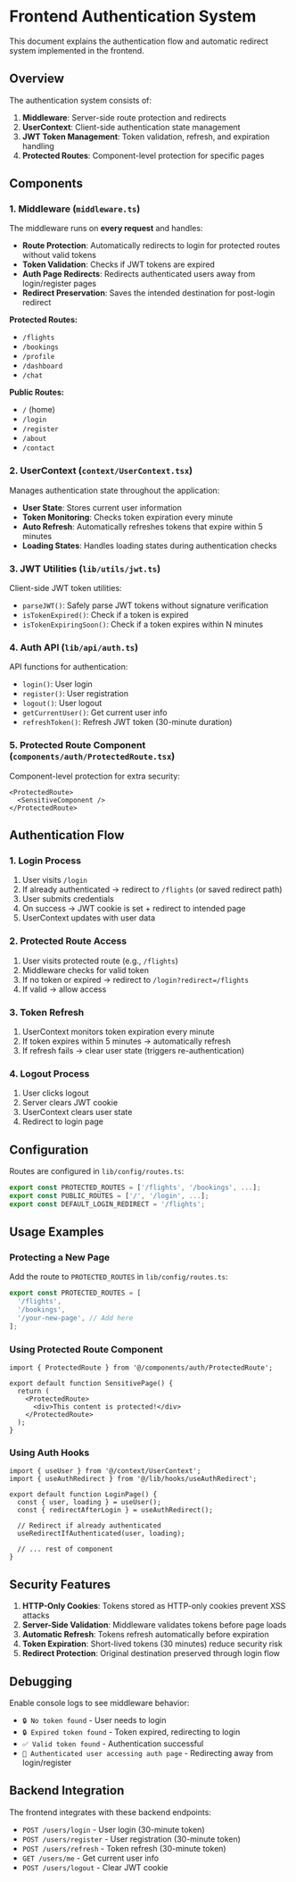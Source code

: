 # Frontend Authentication System

This document explains the authentication flow and automatic redirect system implemented in the frontend.

## Overview

The authentication system consists of:

1. **Middleware**: Server-side route protection and redirects
2. **UserContext**: Client-side authentication state management
3. **JWT Token Management**: Token validation, refresh, and expiration handling
4. **Protected Routes**: Component-level protection for specific pages

## Components

### 1. Middleware (`middleware.ts`)

The middleware runs on **every request** and handles:

- **Route Protection**: Automatically redirects to login for protected routes without valid tokens
- **Token Validation**: Checks if JWT tokens are expired
- **Auth Page Redirects**: Redirects authenticated users away from login/register pages
- **Redirect Preservation**: Saves the intended destination for post-login redirect

**Protected Routes:**
- `/flights`
- `/bookings` 
- `/profile`
- `/dashboard`
- `/chat`

**Public Routes:**
- `/` (home)
- `/login`
- `/register`
- `/about`
- `/contact`

### 2. UserContext (`context/UserContext.tsx`)

Manages authentication state throughout the application:

- **User State**: Stores current user information
- **Token Monitoring**: Checks token expiration every minute
- **Auto Refresh**: Automatically refreshes tokens that expire within 5 minutes
- **Loading States**: Handles loading states during authentication checks

### 3. JWT Utilities (`lib/utils/jwt.ts`)

Client-side JWT token utilities:

- `parseJWT()`: Safely parse JWT tokens without signature verification
- `isTokenExpired()`: Check if a token is expired
- `isTokenExpiringSoon()`: Check if a token expires within N minutes

### 4. Auth API (`lib/api/auth.ts`)

API functions for authentication:

- `login()`: User login
- `register()`: User registration
- `logout()`: User logout
- `getCurrentUser()`: Get current user info
- `refreshToken()`: Refresh JWT token (30-minute duration)

### 5. Protected Route Component (`components/auth/ProtectedRoute.tsx`)

Component-level protection for extra security:

```tsx
<ProtectedRoute>
  <SensitiveComponent />
</ProtectedRoute>
```

## Authentication Flow

### 1. Login Process

1. User visits `/login`
2. If already authenticated → redirect to `/flights` (or saved redirect path)
3. User submits credentials
4. On success → JWT cookie is set + redirect to intended page
5. UserContext updates with user data

### 2. Protected Route Access

1. User visits protected route (e.g., `/flights`)
2. Middleware checks for valid token
3. If no token or expired → redirect to `/login?redirect=/flights`
4. If valid → allow access

### 3. Token Refresh

1. UserContext monitors token expiration every minute
2. If token expires within 5 minutes → automatically refresh
3. If refresh fails → clear user state (triggers re-authentication)

### 4. Logout Process

1. User clicks logout
2. Server clears JWT cookie
3. UserContext clears user state
4. Redirect to login page

## Configuration

Routes are configured in `lib/config/routes.ts`:

```typescript
export const PROTECTED_ROUTES = ['/flights', '/bookings', ...];
export const PUBLIC_ROUTES = ['/', '/login', ...];
export const DEFAULT_LOGIN_REDIRECT = '/flights';
```

## Usage Examples

### Protecting a New Page

Add the route to `PROTECTED_ROUTES` in `lib/config/routes.ts`:

```typescript
export const PROTECTED_ROUTES = [
  '/flights',
  '/bookings',
  '/your-new-page', // Add here
];
```

### Using Protected Route Component

```tsx
import { ProtectedRoute } from '@/components/auth/ProtectedRoute';

export default function SensitivePage() {
  return (
    <ProtectedRoute>
      <div>This content is protected!</div>
    </ProtectedRoute>
  );
}
```

### Using Auth Hooks

```tsx
import { useUser } from '@/context/UserContext';
import { useAuthRedirect } from '@/lib/hooks/useAuthRedirect';

export default function LoginPage() {
  const { user, loading } = useUser();
  const { redirectAfterLogin } = useAuthRedirect();
  
  // Redirect if already authenticated
  useRedirectIfAuthenticated(user, loading);
  
  // ... rest of component
}
```

## Security Features

1. **HTTP-Only Cookies**: Tokens stored as HTTP-only cookies prevent XSS attacks
2. **Server-Side Validation**: Middleware validates tokens before page loads
3. **Automatic Refresh**: Tokens refresh automatically before expiration
4. **Token Expiration**: Short-lived tokens (30 minutes) reduce security risk
5. **Redirect Protection**: Original destination preserved through login flow

## Debugging

Enable console logs to see middleware behavior:

- `🔒 No token found` - User needs to login
- `🔒 Expired token found` - Token expired, redirecting to login
- `✅ Valid token found` - Authentication successful
- `🔄 Authenticated user accessing auth page` - Redirecting away from login/register

## Backend Integration

The frontend integrates with these backend endpoints:

- `POST /users/login` - User login (30-minute token)
- `POST /users/register` - User registration (30-minute token)  
- `POST /users/refresh` - Token refresh (30-minute token)
- `GET /users/me` - Get current user info
- `POST /users/logout` - Clear JWT cookie
